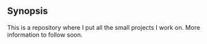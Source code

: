 ## Synopsis

This is a repository where I put all the small projects I work on. More information to follow soon.

